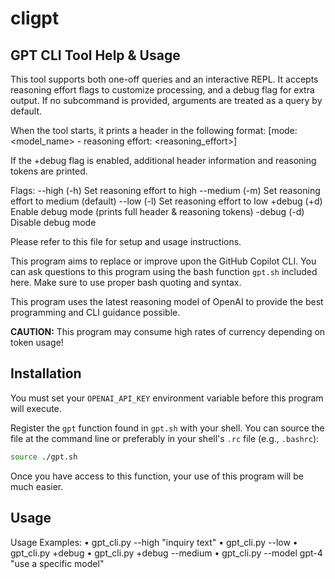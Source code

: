 # cligpt
GPT CLI Tool Help & Usage
-------------------------
This tool supports both one-off queries and an interactive REPL. It accepts reasoning effort flags to
customize processing, and a debug flag for extra output. If no subcommand is provided,
arguments are treated as a query by default.

When the tool starts, it prints a header in the following format:
  [mode: <model_name> - reasoning effort: <reasoning_effort>]

If the +debug flag is enabled, additional header information and reasoning tokens are printed.

Flags:
  --high (-h)       Set reasoning effort to high
  --medium (-m)     Set reasoning effort to medium (default)
  --low (-l)        Set reasoning effort to low
  +debug (+d)       Enable debug mode (prints full header & reasoning tokens)
  -debug (-d)       Disable debug mode

Please refer to this file for setup and usage instructions.

This program aims to replace or improve upon the GitHub Copilot CLI. You can
ask questions to this program using the bash function `gpt.sh` included here.
Make sure to use proper bash quoting and syntax.

This program uses the latest reasoning model of OpenAI to provide the best
programming and CLI guidance possible.

**CAUTION:** This program may consume high rates of currency depending on token
usage!

## Installation

You must set your `OPENAI_API_KEY` environment variable before this program
will execute.

Register the `gpt` function found in `gpt.sh` with your shell. You can source
the file at the command line or preferably in your shell's `.rc` file (e.g.,
`.bashrc`):

```bash
source ./gpt.sh
```

Once you have access to this function, your use of this program will be much
easier.

## Usage

Usage Examples:
  • gpt_cli.py --high "inquiry text"
  • gpt_cli.py --low
  • gpt_cli.py +debug
  • gpt_cli.py +debug --medium
  • gpt_cli.py --model gpt-4 "use a specific model"
